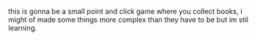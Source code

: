 this is gonna be a small point and click game where you collect books, i might of made some things more complex than they have to be but im stil learning.
